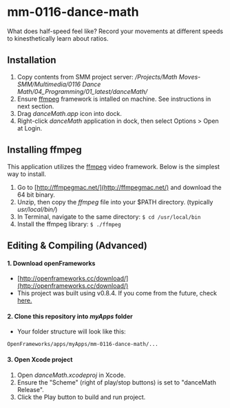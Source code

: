 # mm-0116-dance-math
What does half-speed feel like? Record your movements at different speeds to kinesthetically learn about ratios.

## Installation
1. Copy contents from SMM project server: */Projects/Math Moves-SMM/Multimedia/0116 Dance Math/04_Programming/01_latest/danceMath/*
2. Ensure [ffmpeg](https://www.ffmpeg.org/) framework is intalled on machine. See instructions in next section.
3. Drag *danceMath.app* icon into dock.
4. Right-click *danceMath* application in dock, then select Options > Open at Login.

## Installing ffmpeg
This application utilizes the [ffmpeg](https://www.ffmpeg.org/) video framework. Below is the simplest way to install. 
1. Go to [http://ffmpegmac.net/](http://ffmpegmac.net/) and download the 64 bit binary.
2. Unzip, then copy the *ffmpeg* file into your $PATH directory. (typically *usr/local/bin/*)
3. In Terminal, navigate to the same directory: ``` $ cd /usr/local/bin ```
4. Install the ffmpeg library: ```$ ./ffmpeg```


## Editing & Compiling (Advanced)
#### 1. Download openFrameworks
* [http://openframeworks.cc/download/](http://openframeworks.cc/download/)
* This project was built using v0.8.4.  If you come from the future, check [here.](http://openframeworks.cc/download/older.html)

#### 2. Clone this repository into *myApps* folder
* Your folder structure will look like this:
```
OpenFrameworks/apps/myApps/mm-0116-dance-math/...
```

#### 3. Open Xcode project
1. Open *danceMath.xcodeproj* in Xcode.
2. Ensure the "Scheme" (right of play/stop buttons) is set to "danceMath Release".
3. Click the Play button to build and run project.
